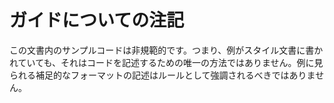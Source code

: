 # ガイドについての注記

この文書内のサンプルコードは非規範的です。つまり、例がスタイル文書に書かれていても、それはコードを記述するための唯一の方法ではありません。例に見られる補足的なフォーマットの記述はルールとして強調されるべきではありません。
